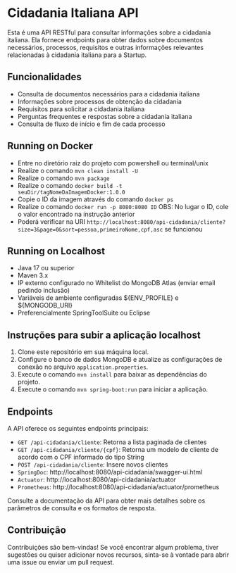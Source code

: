 # Cidadania Italiana API
Esta é uma API RESTful para consultar informações sobre a cidadania italiana. Ela fornece endpoints para obter dados sobre documentos necessários, processos, requisitos e outras informações relevantes relacionadas à cidadania italiana para a Startup.

## Funcionalidades
- Consulta de documentos necessários para a cidadania italiana
- Informações sobre processos de obtenção da cidadania
- Requisitos para solicitar a cidadania italiana
- Perguntas frequentes e respostas sobre a cidadania italiana
- Consulta de fluxo de início e fim de cada processo

## Running on Docker
- Entre no diretório raiz do projeto com powershell ou terminal/unix
- Realize o comando `mvn clean install -U`
- Realize o comando `mvn package`
- Realize o comando `docker build -t seuDir/tagNomeDaImagemDocker:1.0.0`
- Copie o ID da imagem através do comando `docker ps` 
- Realize o comando `docker run -p 8080:8080 ID` OBS: No lugar o ID, cole o valor encontrado na instrução anterior
- Poderá verificar na URI `http://localhost:8080/api-cidadania/cliente?size=3&page=0&sort=pessoa,primeiroNome,cpf,asc` se funcionou

## Running on Localhost 
- Java 17 ou superior 
- Maven 3.x
- IP externo configurado no Whitelist do MongoDB Atlas (enviar email pedindo inclusão)
- Variáveis de ambiente configuradas ${ENV_PROFILE} e ${MONGODB_URI} 
- Preferencialmente SpringToolSuite ou Eclipse

## Instruções para subir a aplicação localhost
1. Clone este repositório em sua máquina local.
2. Configure o banco de dados MongoDB e atualize as configurações de conexão no arquivo `application.properties`.
3. Execute o comando `mvn install` para baixar as dependências do projeto.
4. Execute o comando `mvn spring-boot:run` para iniciar a aplicação.

## Endpoints
A API oferece os seguintes endpoints principais:
- `GET /api-cidadania/cliente`: Retorna a lista paginada de clientes
- `GET /api-cidadania/cliente/{cpf}`: Retorna um modelo de cliente de acordo com o CPF informado do tipo String
- `POST /api-cidadania/cliente`: Insere novos clientes 
- `SpringDoc`: http://localhost:8080/api-cidadania/swagger-ui.html
- `Actuator`: http://localhost:8080/api-cidadania/actuator
- `Prometheus`: http://localhost:8080/api-cidadania/actuator/prometheus

Consulte a documentação da API para obter mais detalhes sobre os parâmetros de consulta e os formatos de resposta.

## Contribuição
Contribuições são bem-vindas! Se você encontrar algum problema, tiver sugestões ou quiser adicionar novos recursos, sinta-se à vontade para abrir uma issue ou enviar um pull request.


